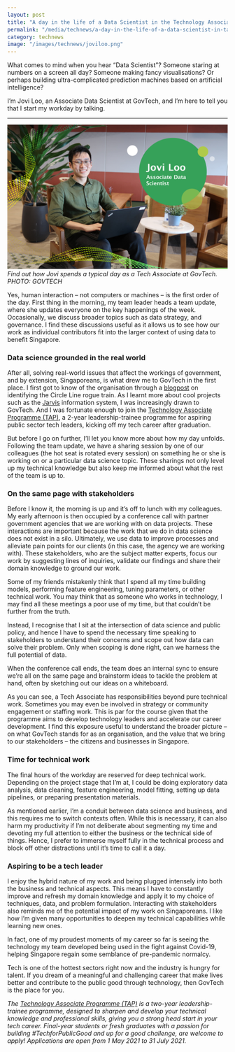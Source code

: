 ```yaml
---
layout: post
title: "A day in the life of a Data Scientist in the Technology Associate Programme"
permalink: "/media/technews/a-day-in-the-life-of-a-data-scientist-in-tap"
category: technews
image: "/images/technews/joviloo.png"
---
```


What comes to mind when you hear “Data Scientist”? Someone staring at numbers on a screen all day? Someone making fancy visualisations? Or perhaps building ultra-complicated prediction machines based on artificial intelligence? 

I’m Jovi Loo, an Associate Data Scientist at GovTech, and I’m here to tell you that I start my workday by talking. 


---

![Jovi Loo from GovTech's Tech Associate Programme](/images/technews/joviloo.png)
*Find out how Jovi spends a typical day as a Tech Associate at GovTech. PHOTO: GOVTECH*

Yes, human interaction – not computers or machines – is the first order of the day. First thing in the morning, my team leader heads a team update, where she updates everyone on the key happenings of the week. Occasionally, we discuss broader topics such as data strategy, and governance.  I find these discussions useful as it allows us to see how our work as individual contributors fit into the larger context of using data to benefit Singapore. 

### **Data science grounded in the real world**

After all, solving real-world issues that affect the workings of government, and by extension, Singaporeans, is what drew me to GovTech in the first place. I first got to know of the organisation through a [blogpost](https://blog.data.gov.sg/how-we-caught-the-circle-line-rogue-train-with-data-79405c86ab6a) on identifying the Circle Line rogue train. As I learnt more about cool projects such as the [Jarvis](https://www.tech.gov.sg/media/technews/meet-the-govtech-team-that-built-the-singapore-police-force-jarvis) information system, I was increasingly drawn to GovTech. And I was fortunate enough to join the [Technology Associate Programme (TAP)](http://go.gov.sg/govtech-tap), a 2-year leadership-trainee programme for aspiring public sector tech leaders, kicking off my tech career after graduation.

But before I go on further, I’ll let you know more about how my day unfolds. Following the team update, we have a sharing session by one of our colleagues (the hot seat is rotated every session) on something he or she is working on or a particular data science topic. These sharings not only level up my technical knowledge but also keep me informed about what the rest of the team is up to. 
 


### **On the same page with stakeholders**

Before I know it, the morning is up and it’s off to lunch with my colleagues. My early afternoon is then occupied by a conference call with partner government agencies that we are working with on data projects. These interactions are important because the work that we do in data science does not exist in a silo. Ultimately, we use data to improve processes and alleviate pain points for our clients (in this case, the agency we are working with). These stakeholders, who are the subject matter experts, focus our work by suggesting lines of inquiries, validate our findings and share their domain knowledge to ground our work.

Some of my friends mistakenly think that I spend all my time building models, performing feature engineering, tuning parameters, or other technical work. You may think that as someone who works in technology, I may find all these meetings a poor use of my time, but that couldn’t be further from the truth. 

Instead, I recognise that I sit at the intersection of data science and public policy, and hence I have to spend the necessary time speaking to stakeholders to understand their concerns and scope out how data can solve their problem. Only when scoping is done right, can we harness the full potential of data. 

When the conference call ends, the team does an internal sync to ensure we’re all on the same page and brainstorm ideas to tackle the problem at hand, often by sketching out our ideas on a whiteboard.

As you can see, a Tech Associate has responsibilities beyond pure technical work. Sometimes you may even be involved in strategy or community engagement or staffing work. This is par for the course given that the programme aims to develop technology leaders and accelerate our career development. I find this exposure useful to understand the broader picture – on what GovTech stands for as an organisation, and the value that we bring to  our stakeholders – the citizens and businesses in Singapore.



### **Time for technical work**

The final hours of the workday are reserved for deep technical work. Depending on the project stage that I’m at, I could be doing exploratory data analysis, data cleaning, feature engineering, model fitting, setting up data pipelines, or preparing presentation materials. 

As mentioned earlier, I’m a conduit between data science and business, and this requires me to switch contexts often. While this is necessary, it can also harm my productivity if I’m not deliberate about segmenting my time and devoting my full attention to either the business or the technical side of things. Hence, I prefer to immerse myself fully in the technical process and block off other distractions until it’s time to call it a day. 


### **Aspiring to be a tech leader**

I enjoy the hybrid nature of my work and being plugged intensely into both the business and technical aspects. This means I have to constantly improve and refresh my domain knowledge and apply it to my choice of techniques, data, and problem formulation. Interacting with stakeholders also reminds me of the potential impact of my work on Singaporeans. I like how I’m given many opportunities to deepen my technical capabilities while learning new ones.

In fact, one of my proudest moments of my career so far is seeing the technology my team developed being used in the fight against Covid-19, helping Singapore regain some semblance of pre-pandemic normalcy. 

Tech is one of the hottest sectors right now and the industry is hungry for talent.  If you dream of a meaningful and challenging career that make lives better and contribute to the public good through technology, then GovTech is the place for you. 
 


*The [Technology Associate Programme (TAP)](http://go.gov.sg/govtech-tap) is a two-year leadership-trainee programme, designed to sharpen and develop your technical knowledge and professional skills, giving you a strong head start in your tech career. Final-year students or fresh graduates with a passion for building #TechforPublicGood and up for a good challenge, are welcome to apply! Applications are open from 1 May 2021 to 31 July 2021.*
